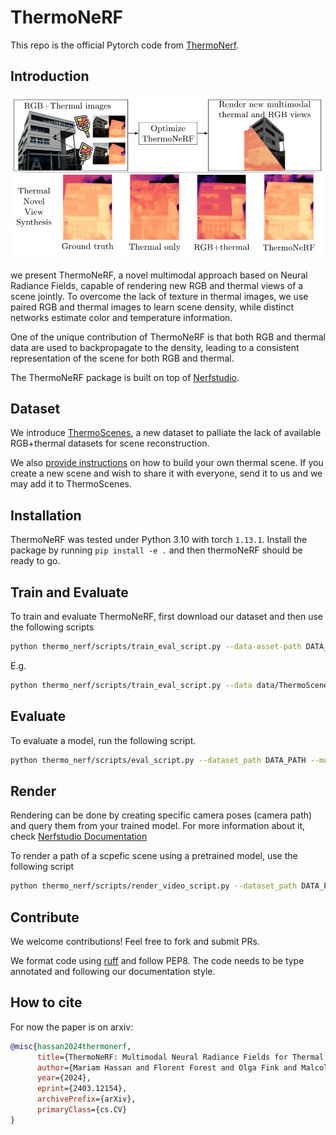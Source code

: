 # ThermoNeRF

This repo is the official Pytorch code from [ThermoNerf](https://arxiv.org/abs/2403.12154).

## Introduction

![Summary of the method](images/summary.png)

we present ThermoNeRF, a novel multimodal approach based on Neural Radiance Fields, capable of rendering new RGB and thermal views of a scene jointly.
To overcome the lack of texture in thermal images, we use paired RGB and thermal images to learn scene density, while distinct networks estimate color and temperature information.

One of the unique contribution of ThermoNeRF is that both RGB and thermal data are used to backpropagate to the density, leading to a consistent representation of the scene for both RGB and thermal.

The ThermoNeRF package is built on top of [Nerfstudio](https://github.com/nerfstudio-project/nerfstudio).

## Dataset

We introduce [ThermoScenes](https://zenodo.org/records/10835108?token=eyJhbGciOiJIUzUxMiJ9.eyJpZCI6IjhlOWI4MTVmLWZlOGUtNDA0Mi1hMWE1LWM5OWYwODE1MjNkNSIsImRhdGEiOnt9LCJyYW5kb20iOiI3NDUwNzM3ZjAxNTlkZWVjNzI1NWY0MmYyMTQxMzdkMyJ9.3Ga9svyICCtX8FwVOWx0NSCx8AHzjb-aqbO1VRLVfUf_CK6fp7sPz2WopezuH3iPxrTag7ivoG1p56ND1eNpVg), a new dataset to palliate the lack of available RGB+thermal datasets for scene reconstruction.

We also [provide instructions](thermo_scenes/docs/Collect_new_dataset.md) on how to build your own thermal scene.
If you create a new scene and wish to share it with everyone, send it to us and we may add it to ThermoScenes.

## Installation

ThermoNeRF was tested under Python 3.10 with torch `1.13.1`.
Install the package by running `pip install -e .` and then thermoNeRF should be ready to go.

## Train and Evaluate

To train and evaluate ThermoNeRF, first download our dataset and then use the following scripts

```bash
python thermo_nerf/scripts/train_eval_script.py --data-asset-path DATA_PATH --model-type thermal-nerf --max-num-iterations ITERATIONS
```

E.g.

```bash
python thermo_nerf/scripts/train_eval_script.py --data data/ThermoScenes/double_robot/ --model_type thermal-nerf --max_num_iterations 1000
```

## Evaluate

To evaluate a model, run the following script.

```bash
python thermo_nerf/scripts/eval_script.py --dataset_path DATA_PATH --model_uri MODEL_PATH --output_folder RESULTS_PATH
```

## Render

Rendering can be done by creating specific camera poses (camera path) and query them from your trained model.
For more information about it, check [Nerfstudio Documentation](https://docs.nerf.studio/quickstart/viewer_quickstart.html)

To render a path of a scpefic scene using a pretrained model, use the following script

```bash
python thermo_nerf/scripts/render_video_script.py --dataset_path DATA_PATH --model_uri MODEL_PATH --camera_path_filename CAMERA_PATH_JSON --output_dir RENDER_RESULTS_PATH
```

## Contribute

We welcome contributions! Feel free to fork and submit PRs.

We format code using [ruff](https://docs.astral.sh/ruff) and follow PEP8.
The code needs to be type annotated and following our documentation style.

## How to cite

For now the paper is on arxiv:

```bibtex
@misc{hassan2024thermonerf,
      title={ThermoNeRF: Multimodal Neural Radiance Fields for Thermal Novel View Synthesis},
      author={Mariam Hassan and Florent Forest and Olga Fink and Malcolm Mielle},
      year={2024},
      eprint={2403.12154},
      archivePrefix={arXiv},
      primaryClass={cs.CV}
}
```
